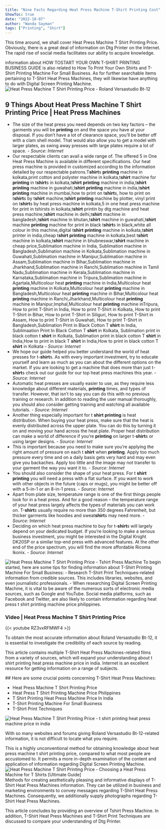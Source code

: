 ```yaml
---
title: "Nine Facts Regarding Heat Press Machine T-Shirt Printing Cost"
ShowToc: true 
date: "2022-10-07"
author: "Wanda Sayman" 
tags: ["Printing", "Shirt"]
---
```


	
This time around, we shall cover Heat Press Machine T Shirt Printing Price. Obviously, there is a great deal of information on Dtg Printer on the Internet. The rapid rise of social media facilitates our ability to acquire knowledge.

information about HOW TOSTART YOUR OWN T-SHIRT PRINTING BUSINESS GUIDE is also related to How To Print Your Own Shirts and T-Shirt Printing Machine For Small Business. As for further searchable items pertaining to T-Shirt Heat Press Machines, they will likewise have anything to do with Digital Screen Printing Machine.
<img loading="lazy" src="https://i.ytimg.com/vi/qxGkTvVkNVQ/maxresdefault.jpg" onerror="this.onerror=null;this.src='https://blogger.googleusercontent.com/img/a/AVvXsEhe7F7TRXHtjiKvHb5vS7DmnxvpHiDyoYyYvm1nHB3Qp2_w3BnM6A2eq4v7FYxCC9bfZt3a9vIMtAYEKUiaDQbHMg-ViyGmRIj39MLp0bGFfgfYw1Dc9q_H-T0wiTm3l0Uq42dETrN9eC8aGJ9_IORZsxST1AcLR7np1koOfcc7tnHa4S8Mwz_xD9d0=s16000';" alt="Heat Press Machine T Shirt Printing Price - Roland Versastudio Bt-12" >

## 9 Things About Heat Press Machine T Shirt Printing Price | Heat Press Machines
-   The size of the heat press you need depends on two key factors – the garments you will be **printing** on and the space you have at your disposal. If you don’t have a lot of clearance space, you’ll be better off with a clam shell model. That would also allow you to get a model with larger plates, as swing away presses with large plates require a lot of space. - <cite>Source: Internet</cite>
-   Our respectable clients can avail a wide range of. The offered 5 in One Heat Press Machine is available in different specifications. Our heat press machine is provided in customized according to the information detailed by our respectable patrons.T**shirt**s **printing** machine in kolkata,print cotton and polyster machine in kolkata,t**shirt** machine for **printing** in t**shirt**s in kolkata,t**shirt** **printing** machine in india,t**shirt** **printing** machine in guwahati,t**shirt** **printing** machine in india,t**shirt** **printing** machine in mumbai,how to print on t**shirt**s, how to print on t**shirt**s by t**shirt** machine,t**shirt** **printing** machine by plotter, vinyl print on t**shirt**s by heat press machine in kolkata,5 in one heat press machine for print in tshirsts in kolkata,t**shirt** printin by dtg machine and heat press machine,t**shirt** machine in delhi,t**shirt** machine in bangladesh,t**shirt** machine in bhutan,t**shirt** machine in guwahati,t**shirt** machine **printing** machine for print in black t**shirt**s in black,white all colour in this machine,digital t**shirt** **printing** machine in kolkata,t**shirt** printer in india,cheap t**shirt** **printing** machine in kolkata,best t**shirt** machine in kolkata,t**shirt** machine in bhubneswar,t**shirt** machine in cheap price,Sublimation machine in India, Sublimation machine in Bangladesh,Sublimation machine in Kolkata,Sublimation machine in Guwahati,Sublimation machine in Manipur,Sublimation machine in Assam,Sublimation machine in Bihar,Sublimation machine in Jharkhand,Sublimation machine in Ranchi,Sublimation machine in Tamil Nadu,Sublimation machine in Kerala,Sublimation machine in Karnataka,Sublimation machine in Tripura,Sublimation machine in Agartala,Multicolour heat **printing** machine in India,Multicolour heat **printing** machine in Kolkata,Multicolour heat **printing** machine in Bangladesh,Multicolour heat **printing** machine in Bihar,Multicolour heat **printing** machine in Ranchi,Jharkhand,Multicolour heat **printing** machine in Manipur,Imphal,Multicolour heat **printing** machine inTripura, How to print T-Shirt in India, How to print T-Shirt in Kolkata, How to print T-Shirt in Bihar, How to print T-Shirt in Siliguri, How to print T-Shirt in Assam, How to print T-Shirt in Guwahati, How to print T-Shirt in Bangladesh,Sublimation Print in Black Cotton T **shirt** in India, Sublimaation Print In Black Cotton T **shirt** in Kolkata, Sublimation print in black cotton t **shirt** in Kolkata, Sublimation print in black cotton T **shirt** in India,How to print in black T **shirt** in India,How to print in black cotton T **shirt** in Kolkata - <cite>Source: Internet</cite>
-   We hope our guide helped you better understand the world of heat presses for t-**shirt**s. As with every important investment, try to educate yourself and learn as much as you can about the different options on the market. If you are looking to get a machine that does more than just t-**shirt**s check out our guide for our top heat press machines this year. - <cite>Source: Internet</cite>
-   Automatic heat presses are usually easier to use, as they require less knowledge about different materials, **printing** times, and types of transfer. However, that isn’t to say you can do this with no previous training or research. In addition to reading the user manual thoroughly, you should also consider getting training and watching all available tutorials. - <cite>Source: Internet</cite>
-   Another thing especially important for t **shirt** **printing** is heat distribution. When buying your heat press, make sure that the heat is evenly distributed across the upper plate. You can do this by turning it on and moving your hand across the heat plate. Proper heat distribution can make a world of difference if you’re **printing** on larger t-**shirt**s or using larger designs. - <cite>Source: Internet</cite>
-   This is important because you need to make sure you’re applying the right amount of pressure on each t **shirt** when **printing**. Apply too much pressure every time and on a daily basis gets very hard and may even give you backaches. Apply too little and the image may not transfer to your garment the way you want it to. - <cite>Source: Internet</cite>
-   You should also consider the shape of your heat press. For t **shirt** **printing** you will need a press with a flat surface. If you want to work with other objects in the future (caps or mugs), you might be better off with a 5-in-1 or an 8-in-1 press. - <cite>Source: Internet</cite>
-   Apart from plate size, temperature range is one of the first things people look for in a heat press. And for a good reason – the temperature range of your heat press largely affects the types of materials you can work on. T-**shirt**s usually require no more than 350 degrees Fahrenheit, but thicker garments like hoodies and sweat**shirt**s may need more. - <cite>Source: Internet</cite>
-   Deciding on which heat press machine to buy for t-**shirt**s will largely depend on your dedicated budget. If you’re looking to make a serious business investment, you might be interested in the Digital Knight DK20SP or a similar top-end press with advanced features. At the other end of the price spectrum, you will find the more affordable Ricoma Ikonix. - <cite>Source: Internet</cite>


<img loading="lazy" src="https://www.shirtmax.com/blog/wp-content/uploads/2020/06/Man-Printing-On-T-Shirt-In-Workshop.jpg" onerror="this.onerror=null;this.src='https://blogger.googleusercontent.com/img/a/AVvXsEhe7F7TRXHtjiKvHb5vS7DmnxvpHiDyoYyYvm1nHB3Qp2_w3BnM6A2eq4v7FYxCC9bfZt3a9vIMtAYEKUiaDQbHMg-ViyGmRIj39MLp0bGFfgfYw1Dc9q_H-T0wiTm3l0Uq42dETrN9eC8aGJ9_IORZsxST1AcLR7np1koOfcc7tnHa4S8Mwz_xD9d0=s16000';" alt="Heat Press Machine T Shirt Printing Price - Tshirt Press Machine" >
To begin started, here are some tips for finding information about T-Shirt Printing Machine For Small Business:
- Research T-Shirt Print Techniques-related information from credible sources. This includes libraries, websites, and even journalistic professionals.
- When researching Digital Screen Printing Machine, it is vital to be aware of the numerous sorts of electronic media sources, such as Google and YouTube. Social media platforms, such as Facebook and Twitter, are also likely to contain information regarding heat press t shirt printing machine price philippines.

### Video | Heat Press Machine T Shirt Printing Price
{{< youtube RZ3vxRFMWF4 >}} 

To obtain the most accurate information about Roland Versastudio Bt-12, it is essential to investigate the credibility of each source by reading.

This article contains multiple T-Shirt Heat Press Machines-related films from a variety of sources, which will expand your understanding about t shirt printing heat press machine price in india. Internet is an excellent resource for getting information on a range of subjects.
<script async="async" data-cfasync="false" src="//normallydemandedalter.com/fe63df3c5408708b15d8dc3d9b206b31/invoke.js"></script>
<div id="container-fe63df3c5408708b15d8dc3d9b206b31"></div>
## Here are some crucial points concerning T-Shirt Heat Press Machines:

- Heat Press Machine T Shirt Printing Price
- Heat Press T Shirt Printing Machine Price Philippines
- T Shirt Printing Heat Press Machine Price In India
- T-Shirt Printing Machine For Small Business
- T-Shirt Print Techniques

 <img loading="lazy" src="https://www.signmakingandsupplies.co.uk/ekmps/shops/signmaking1/images/t-shirt-and-sign-making-vinyl-cutter-plotter-package-1110-p[ekm]1000x791[ekm].jpg" onerror="this.onerror=null;this.src='https://blogger.googleusercontent.com/img/a/AVvXsEhe7F7TRXHtjiKvHb5vS7DmnxvpHiDyoYyYvm1nHB3Qp2_w3BnM6A2eq4v7FYxCC9bfZt3a9vIMtAYEKUiaDQbHMg-ViyGmRIj39MLp0bGFfgfYw1Dc9q_H-T0wiTm3l0Uq42dETrN9eC8aGJ9_IORZsxST1AcLR7np1koOfcc7tnHa4S8Mwz_xD9d0=s16000';" alt="Heat Press Machine T Shirt Printing Price - t shirt printing heat press machine price in india" >

With so many websites and forums giving Roland Versastudio Bt-12-related information, it is not difficult to locate what you require.

This is a highly unconventional method for obtaining knowledge about heat press machine t shirt printing price, compared to what most people are accustomed to. It permits a more in-depth examination of the content and application of information regarding Digital Screen Printing Machine.
<img loading="lazy" src="https://1.bp.blogspot.com/-eBGRZo6WMoo/UeCkBLPPTcI/AAAAAAAAAEg/DY_uQyWWmfk/s1600/seni+kaca+01.JPG" onerror="this.onerror=null;this.src='https://blogger.googleusercontent.com/img/a/AVvXsEhe7F7TRXHtjiKvHb5vS7DmnxvpHiDyoYyYvm1nHB3Qp2_w3BnM6A2eq4v7FYxCC9bfZt3a9vIMtAYEKUiaDQbHMg-ViyGmRIj39MLp0bGFfgfYw1Dc9q_H-T0wiTm3l0Uq42dETrN9eC8aGJ9_IORZsxST1AcLR7np1koOfcc7tnHa4S8Mwz_xD9d0=s16000';" alt="Heat Press Machine T Shirt Printing Price - Choosing a Heat Press Machine for T Shirts [Ultimate Guide]" >
Methods for creating aesthetically pleasing and informative displays of T-Shirt Heat Press Machines information. They can be utilized in business and marketing environments to convey messages regarding T-Shirt Heat Press Machines. Consequently, we additionally supply photographs regarding T-Shirt Heat Press Machines.

This article concludes by providing an overview of Tshirt Press Machine. In addition, T-Shirt Heat Press Machines and T-Shirt Print Techniques are discussed to compare your understanding of Dtg Printer.
	
	

